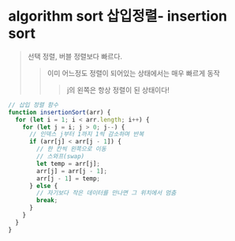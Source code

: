 # algorithm sort 삽입정렬- insertion sort

> 선택 정렬, 버블 정렬보다 빠르다.
>
> > 이미 어느정도 정렬이 되어있는 상태에서는 매우 빠르게 동작
> >
> > > j의 왼쪽은 항상 정렬이 된 상태이다!

```js
// 삽입 정렬 함수
function insertionSort(arr) {
  for (let i = 1; i < arr.length; i++) {
    for (let j = i; j > 0; j--) {
      // 인덱스 j부터 1까지 1씩 감소하며 반복
      if (arr[j] < arr[j - 1]) {
        // 한 칸씩 왼쪽으로 이동
        // 스와프(swap)
        let temp = arr[j];
        arr[j] = arr[j - 1];
        arr[j - 1] = temp;
      } else {
        // 자기보다 작은 데이터를 만나면 그 위치에서 멈춤
        break;
      }
    }
  }
}
```
